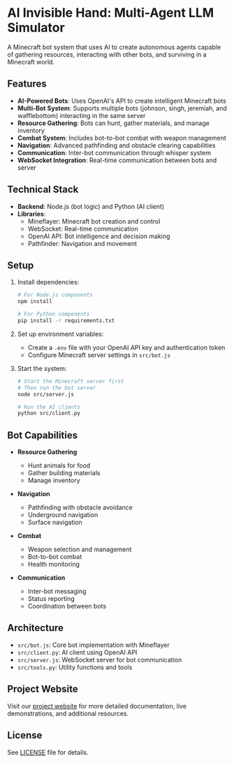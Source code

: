 # AI Invisible Hand: Multi-Agent LLM Simulator

A Minecraft bot system that uses AI to create autonomous agents capable of gathering resources, interacting with other bots, and surviving in a Minecraft world.

## Features

- **AI-Powered Bots**: Uses OpenAI's API to create intelligent Minecraft bots
- **Multi-Bot System**: Supports multiple bots (johnson, singh, jeremiah, and wafflebottom) interacting in the same server
- **Resource Gathering**: Bots can hunt, gather materials, and manage inventory
- **Combat System**: Includes bot-to-bot combat with weapon management
- **Navigation**: Advanced pathfinding and obstacle clearing capabilities
- **Communication**: Inter-bot communication through whisper system
- **WebSocket Integration**: Real-time communication between bots and server

## Technical Stack

- **Backend**: Node.js (bot logic) and Python (AI client)
- **Libraries**:
  - Mineflayer: Minecraft bot creation and control
  - WebSocket: Real-time communication
  - OpenAI API: Bot intelligence and decision making
  - Pathfinder: Navigation and movement

## Setup

1. Install dependencies:
   ```bash
   # For Node.js components
   npm install

   # For Python components
   pip install -r requirements.txt
   ```

2. Set up environment variables:
   - Create a `.env` file with your OpenAI API key and authentication token
   - Configure Minecraft server settings in `src/bot.js`

3. Start the system:
   ```bash
   # Start the Minecraft server first
   # Then run the bot server
   node src/server.js

   # Run the AI clients
   python src/client.py
   ```

## Bot Capabilities

- **Resource Gathering**
  - Hunt animals for food
  - Gather building materials
  - Manage inventory

- **Navigation**
  - Pathfinding with obstacle avoidance
  - Underground navigation
  - Surface navigation

- **Combat**
  - Weapon selection and management
  - Bot-to-bot combat
  - Health monitoring

- **Communication**
  - Inter-bot messaging
  - Status reporting
  - Coordination between bots

## Architecture

- `src/bot.js`: Core bot implementation with Mineflayer
- `src/client.py`: AI client using OpenAI API
- `src/server.js`: WebSocket server for bot communication
- `src/tools.py`: Utility functions and tools

## Project Website

Visit our [project website](https://ainvisiblehand.com) for more detailed documentation, live demonstrations, and additional resources.

## License

See [LICENSE](LICENSE) file for details.
